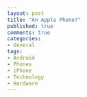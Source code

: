 ```yaml
---
layout: post
title: "An Apple Phone?"
published: true
comments: true
categories:
- General
tags:
- Android
- Phones
- iPhone
- Technology
- Hardware
---
```

